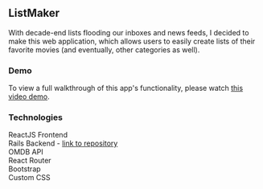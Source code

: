 ## ListMaker


With decade-end lists flooding our inboxes and news feeds, I decided to make this web application, which allows users to easily create lists of their favorite movies (and eventually, other categories as well).
<br />

### Demo

To view a full walkthrough of this app's functionality, please watch [this video demo](https://youtu.be/V23n347YBQY).

### Technologies

ReactJS Frontend<br />
Rails Backend - [link to repository](https://github.com/joffitzer/top-ten-backend)<br />
OMDB API<br />
React Router<br />
Bootstrap<br />
Custom CSS<br />